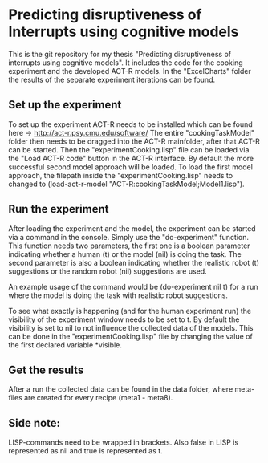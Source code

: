 # Predicting disruptiveness of Interrupts using cognitive models
This is the git repository for my thesis "Predicting disruptiveness of interrupts using cognitive models".
It includes the code for the cooking experiment and the developed ACT-R models.
In the "ExcelCharts" folder the results of the separate experiment iterations can be found.

## Set up the experiment
To set up the experiment ACT-R needs to be installed which can be found here -> http://act-r.psy.cmu.edu/software/ 
The entire "cookingTaskModel" folder then needs to be dragged into the ACT-R mainfolder, after that ACT-R can be started.
Then the "experimentCooking.lisp" file can be loaded via the "Load ACT-R code" button in the ACT-R interface. By default the more successful second model approach will be loaded. To load the first model approach, the filepath inside the "experimentCooking.lisp" needs to changed to (load-act-r-model "ACT-R:cookingTaskModel;Model1.lisp").

## Run the experiment
After loading the experiment and the model, the experiment can be started via a command in the console. Simply use the "do-experiment" function. This function needs two parameters, the first one is a boolean parameter indicating whether a human (t) or the model (nil) is doing the task. The second parameter is also a boolean indicating whether the realistic robot (t) suggestions or the random robot (nil) suggestions are used.

An example usage of the command would be (do-experiment nil t) for a run where the model is doing the task with realistic robot suggestions.

To see what exactly is happening (and for the human experiment run) the visibility of the experiment window needs to be set to t. By default the visibility is set to nil to not influence the collected data of the models. This can be done in the "experimentCooking.lisp" file by changing the value of the first declared variable *visible.

## Get the results
After a run the collected data can be found in the data folder, where meta-files are created for every recipe (meta1 - meta8).
## Side note: 
LISP-commands need to be wrapped in brackets. Also false in LISP is represented as nil and true is represented as t.
